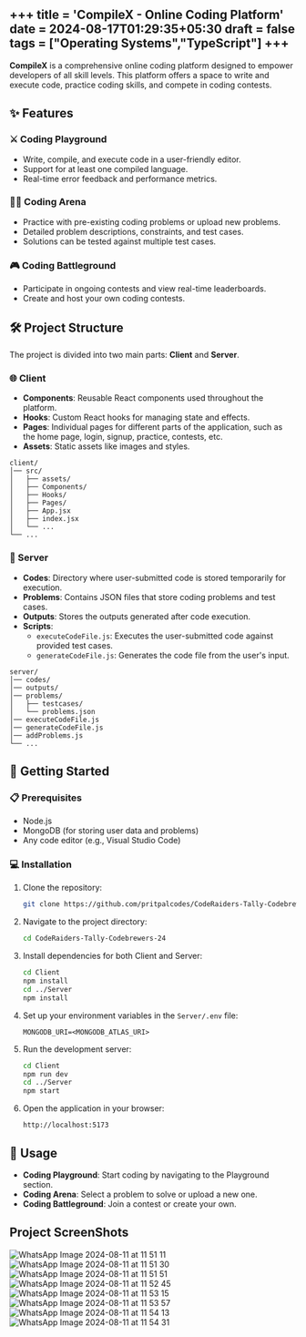 +++
title = 'CompileX - Online Coding Platform' 
date = 2024-08-17T01:29:35+05:30
draft = false   
tags = ["Operating Systems","TypeScript"]
+++  
--- 

**CompileX** is a comprehensive online coding platform designed to empower developers of all skill levels. This platform offers a space to write and execute code, practice coding skills, and compete in coding contests.


## ✨ Features

### ⚔️ Coding Playground
- Write, compile, and execute code in a user-friendly editor.
- Support for at least one compiled language.
- Real-time error feedback and performance metrics.

### 🏋️‍♂️ Coding Arena
- Practice with pre-existing coding problems or upload new problems.
- Detailed problem descriptions, constraints, and test cases.
- Solutions can be tested against multiple test cases.

### 🎮 Coding Battleground
- Participate in ongoing contests and view real-time leaderboards.
- Create and host your own coding contests.

## 🛠️ Project Structure

The project is divided into two main parts: **Client** and **Server**.

### 🌐 Client
- **Components**: Reusable React components used throughout the platform.
- **Hooks**: Custom React hooks for managing state and effects.
- **Pages**: Individual pages for different parts of the application, such as the home page, login, signup, practice, contests, etc.
- **Assets**: Static assets like images and styles.

```
client/
│── src/
│   ├── assets/             
│   ├── Components/         
│   ├── Hooks/              
│   ├── Pages/              
│   ├── App.jsx             
│   ├── index.jsx           
│   └── ...                 
└── ...
```
### 🔧 Server
- **Codes**: Directory where user-submitted code is stored temporarily for execution.
- **Problems**: Contains JSON files that store coding problems and test cases.
- **Outputs**: Stores the outputs generated after code execution.
- **Scripts**: 
  - `executeCodeFile.js`: Executes the user-submitted code against provided test cases.
  - `generateCodeFile.js`: Generates the code file from the user's input.

```
server/
│── codes/                 
│── outputs/                
│── problems/               
│   ├── testcases/          
│   └── problems.json       
│── executeCodeFile.js      
│── generateCodeFile.js     
│── addProblems.js          
└── ...
```

## 🚀 Getting Started

### 📋 Prerequisites
- Node.js
- MongoDB (for storing user data and problems)
- Any code editor (e.g., Visual Studio Code)

### 💻 Installation

1. Clone the repository:
    ```sh
    git clone https://github.com/pritpalcodes/CodeRaiders-Tally-Codebrewers-24
    ```

2. Navigate to the project directory:
    ```sh
    cd CodeRaiders-Tally-Codebrewers-24
    ```

3. Install dependencies for both Client and Server:
    ```sh
    cd Client
    npm install
    cd ../Server
    npm install
    ```

4. Set up your environment variables in the `Server/.env` file:
    ```env
    MONGODB_URI=<MONGODB_ATLAS_URI>
    ```

5. Run the development server:
    ```sh
    cd Client
    npm run dev
    cd ../Server
    npm start
    ```

6. Open the application in your browser:
    ```
    http://localhost:5173
    ```

## 🎯 Usage

- **Coding Playground**: Start coding by navigating to the Playground section.
- **Coding Arena**: Select a problem to solve or upload a new one.
- **Coding Battleground**: Join a contest or create your own.



## Project ScreenShots

![WhatsApp Image 2024-08-11 at 11 51 11](https://github.com/user-attachments/assets/8e352c16-de51-4422-864b-b0683255c965)
![WhatsApp Image 2024-08-11 at 11 51 30](https://github.com/user-attachments/assets/d826dd18-59f1-46ba-9435-2c85501d12d8)
![WhatsApp Image 2024-08-11 at 11 51 51](https://github.com/user-attachments/assets/8940da49-8a15-4ebf-87db-089416bb5d0c)
![WhatsApp Image 2024-08-11 at 11 52 45](https://github.com/user-attachments/assets/52e08582-e538-4496-ad8d-053b91d6acfb)
![WhatsApp Image 2024-08-11 at 11 53 15](https://github.com/user-attachments/assets/0203bf83-53b8-4f6b-8be2-0eb0a79a4250)
![WhatsApp Image 2024-08-11 at 11 53 57](https://github.com/user-attachments/assets/67a8cd68-c513-4d01-ab73-7fb7f41198c5)
![WhatsApp Image 2024-08-11 at 11 54 13](https://github.com/user-attachments/assets/a61d06c7-44e8-46c7-9fc1-3084535c24a9)
![WhatsApp Image 2024-08-11 at 11 54 31](https://github.com/user-attachments/assets/b5ce2b83-5180-4671-ae5f-76bf9bdf4eff)


